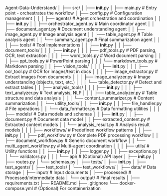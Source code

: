 Agent-Data-Understand/
│
├── src/
│   ├── __init__.py
│   ├── main.py                    # Entry point - orchestrates the workflow
│   ├── config.py                  # Configuration management
│   │
│   ├── agents/                    # Agent orchestration and coordination
│   │   ├── __init__.py
│   │   ├── orchestrator_agent.py  # Main coordinator agent
│   │   ├── document_agent.py      # Document understanding agent
│   │   ├── image_agent.py         # Image analysis agent
│   │   ├── table_agent.py         # Table analysis agent
│   │   └── summary_agent.py       # Final summarization agent
│   │
│   ├── tools/                     # Tool implementations
│   │   ├── __init__.py
│   │   ├── document_tools/
│   │   │   ├── __init__.py
│   │   │   ├── pdf_tools.py       # PDF parsing, OCR, text extraction
│   │   │   ├── word_tools.py      # Word document parsing
│   │   │   ├── ppt_tools.py       # PowerPoint parsing
│   │   │   └── markdown_tools.py  # Markdown parsing
│   │   ├── vision_tools/
│   │   │   ├── __init__.py
│   │   │   ├── ocr_tool.py        # OCR for images/text in docs
│   │   │   ├── image_extractor.py # Extract images from documents
│   │   │   ├── image_analyzer.py  # Image understanding (objects, text, etc.)
│   │   │   └── table_detector.py  # Detect and extract tables
│   │   ├── analysis_tools/
│   │   │   ├── __init__.py
│   │   │   ├── text_analyzer.py   # Text analysis, NLP
│   │   │   ├── table_analyzer.py  # Table structure and data analysis
│   │   │   └── content_summarizer.py # Content summarization
│   │   └── utility_tools/
│   │       ├── __init__.py
│   │       ├── file_handler.py    # File operations
│   │       └── data_formatter.py  # Data formatting utilities
│   │
│   ├── models/                    # Data models and schemas
│   │   ├── __init__.py
│   │   ├── document.py            # Document data model
│   │   ├── extracted_content.py   # Extracted content models
│   │   └── analysis_result.py     # Analysis result models
│   │
│   ├── workflows/                 # Predefined workflow patterns
│   │   ├── __init__.py
│   │   ├── pdf_workflow.py        # Complete PDF processing workflow
│   │   ├── document_workflow.py   # Generic document workflow
│   │   └── multi_agent_workflow.py # Multi-agent coordination
│   │
│   ├── utils/                     # Utility functions
│   │   ├── __init__.py
│   │   ├── logger.py
│   │   ├── exceptions.py
│   │   └── validators.py
│   │
│   └── api/                       # (Optional) API layer
│       ├── __init__.py
│       ├── routes.py
│       └── schemas.py
│
├── tests/
│   ├── __init__.py
│   ├── test_agents/
│   ├── test_tools/
│   └── test_workflows/
│
├── data/                          # Data storage
│   ├── input/                     # Input documents
│   ├── processed/                 # Processed/intermediate data
│   └── output/                    # Final results
│
├── requirements.txt
├── README.md
├── .gitignore
└── docker-compose.yml            # (Optional) For containerization